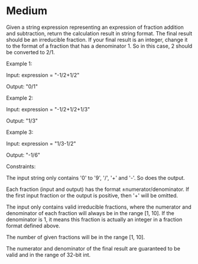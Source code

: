 # Medium

Given a string expression representing an expression of fraction addition and subtraction, return the calculation result in string format. The final result should be an irreducible fraction. If your final result is an integer, change it to the format of a fraction that has a denominator 1. So in this case, 2 should be converted to 2/1.

Example 1:

Input: expression = "-1/2+1/2"

Output: "0/1"

Example 2:

Input: expression = "-1/2+1/2+1/3"

Output: "1/3"

Example 3:

Input: expression = "1/3-1/2"

Output: "-1/6"
 

Constraints:

The input string only contains '0' to '9', '/', '+' and '-'. So does the output.

Each fraction (input and output) has the format ±numerator/denominator. If the first input fraction or the output is positive, then '+' will be omitted.

The input only contains valid irreducible fractions, where the numerator and denominator of each fraction will always be in the range [1, 10]. If the denominator is 1, it means this fraction is actually an integer in a fraction format defined above.

The number of given fractions will be in the range [1, 10].

The numerator and denominator of the final result are guaranteed to be valid and in the range of 32-bit int.
